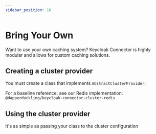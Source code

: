 ```yaml
---
sidebar_position: 10
---
```


# Bring Your Own

Want to use your own caching system? Keycloak Connector is highly modular and allows for custom caching solutions.

## Creating a cluster provider

You must create a class that implements `AbstractClusterProvider`.

For a baseline reference, see our Redis implementation: `@dapperduckling/keycloak-connector-cluster-redis`

## Using the cluster provider

It's as simple as passing your class to the cluster configuration

```ts


```
